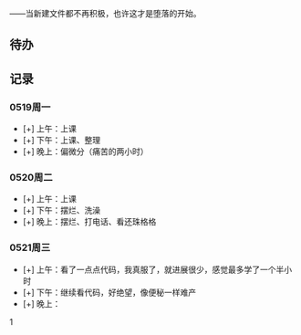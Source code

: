 ——当新建文件都不再积极，也许这才是堕落的开始。

## 待办
## 记录
### 0519周一
- [+] 上午：上课
- [+] 下午：上课、整理
- [+] 晚上：偏微分（痛苦的两小时）
### 0520周二
- [+] 上午：上课
- [+] 下午：摆烂、洗澡
- [+] 晚上：摆烂、打电话、看还珠格格
### 0521周三
- [+] 上午：看了一点点代码，我真服了，就进展很少，感觉最多学了一个半小时
- [+] 下午：继续看代码，好绝望，像便秘一样难产
- [+] 晚上：



1
